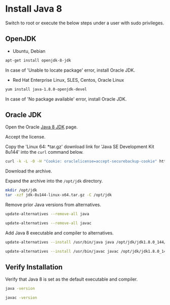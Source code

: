 # Install Java 8

Switch to root or execute the below steps under a user with sudo privileges.

## OpenJDK

* Ubuntu, Debian

```sh
apt-get install openjdk-8-jdk
```

In case of 'Unable to locate package' error, install Oracle JDK.

* Red Hat Enterprise Linux, SLES, Centos, Oracle Linux

```sh
yum install java-1.8.0-openjdk-devel
```

In case of 'No package available' error, install Oracle JDK.

## Oracle JDK

Open the Oracle [Java 8 JDK](https://www.oracle.com/technetwork/java/javase/downloads/jdk8-downloads-2133151.html) page.

Accept the license.

Copy the 'Linux 64: *tar.gz' download link for 'Java SE Development Kit 8u144' into the `curl` command below.

```sh
curl -k -L -O -H "Cookie: oraclelicense=accept-securebackup-cookie" https://download.oracle.com/otn-pub/java/jdk/8u144-b01/090f390dda5b47b9b721c7dfaa008135/jdk-8u144-linux-x64.tar.gz
```

Download the archive.

Expand the archive into the `/opt/jdk` directory.

```sh
mkdir /opt/jdk
tar -xzf jdk-8u144-linux-x64.tar.gz -C /opt/jdk
```

Remove prior Java versions from alternatives.

```sh
update-alternatives --remove-all java
```

```sh
update-alternatives --remove-all javac
```

Add Java 8 executable and compiler to alternatives.

```sh
update-alternatives --install /usr/bin/java java /opt/jdk/jdk1.8.0_144/bin/java 100
```

```sh
update-alternatives --install /usr/bin/javac javac /opt/jdk/jdk1.8.0_144/bin/javac 100
```

## Verify Installation

Verify that Java 8 is set as the default executable and compiler.

```sh
java -version
```

```sh
javac -version
```

